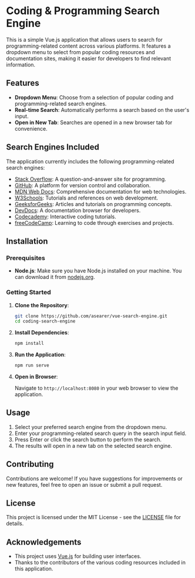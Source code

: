 # Coding & Programming Search Engine

This is a simple Vue.js application that allows users to search for programming-related content across various platforms. It features a dropdown menu to select from popular coding resources and documentation sites, making it easier for developers to find relevant information.

## Features

- **Dropdown Menu**: Choose from a selection of popular coding and programming-related search engines.
- **Real-time Search**: Automatically performs a search based on the user's input.
- **Open in New Tab**: Searches are opened in a new browser tab for convenience.

## Search Engines Included

The application currently includes the following programming-related search engines:

- [Stack Overflow](https://stackoverflow.com/search?q=): A question-and-answer site for programming.
- [GitHub](https://github.com/search?q=): A platform for version control and collaboration.
- [MDN Web Docs](https://developer.mozilla.org/en-US/search?q=): Comprehensive documentation for web technologies.
- [W3Schools](https://www.w3schools.com/search/search.asp?q=): Tutorials and references on web development.
- [GeeksforGeeks](https://www.geeksforgeeks.org/search/?q=): Articles and tutorials on programming concepts.
- [DevDocs](https://devdocs.io/#q=): A documentation browser for developers.
- [Codecademy](https://www.codecademy.com/search?q=): Interactive coding tutorials.
- [freeCodeCamp](https://www.freecodecamp.org/search?q=): Learning to code through exercises and projects.

## Installation

### Prerequisites

- **Node.js**: Make sure you have Node.js installed on your machine. You can download it from [nodejs.org](https://nodejs.org/).

### Getting Started

1. **Clone the Repository**:

   ```bash
   git clone https://github.com/asearer/vue-search-engine.git
   cd coding-search-engine
   ```

2. **Install Dependencies**:

   ```bash
   npm install
   ```

3. **Run the Application**:

   ```bash
   npm run serve
   ```

4. **Open in Browser**:

   Navigate to `http://localhost:8080` in your web browser to view the application.

## Usage

1. Select your preferred search engine from the dropdown menu.
2. Enter your programming-related search query in the search input field.
3. Press Enter or click the search button to perform the search.
4. The results will open in a new tab on the selected search engine.

## Contributing

Contributions are welcome! If you have suggestions for improvements or new features, feel free to open an issue or submit a pull request.

## License

This project is licensed under the MIT License - see the [LICENSE](LICENSE) file for details.

## Acknowledgements

- This project uses [Vue.js](https://vuejs.org/) for building user interfaces.
- Thanks to the contributors of the various coding resources included in this application.